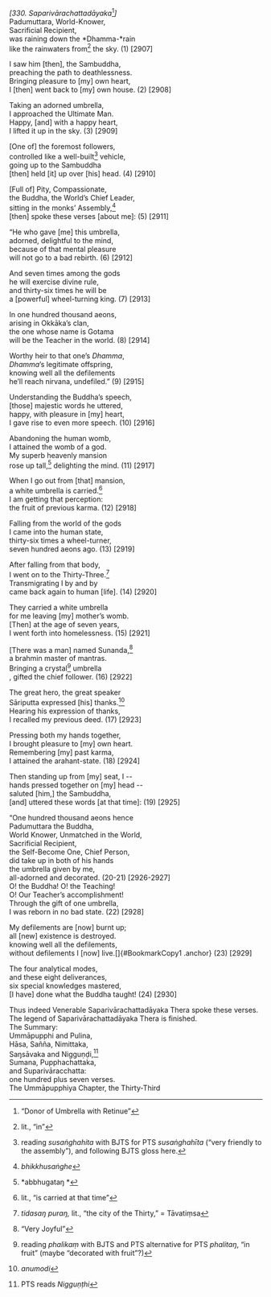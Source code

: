 *\[330. Saparivārachattadāyaka*[^1]*\]*  
Padumuttara, World-Knower,  
Sacrificial Recipient,  
was raining down the *Dhamma-*rain  
like the rainwaters from[^2] the sky. (1) \[2907\]

I saw him \[then\], the Sambuddha,  
preaching the path to deathlessness.  
Bringing pleasure to \[my\] own heart,  
I \[then\] went back to \[my\] own house. (2) \[2908\]

Taking an adorned umbrella,  
I approached the Ultimate Man.  
Happy, \[and\] with a happy heart,  
I lifted it up in the sky. (3) \[2909\]

\[One of\] the foremost followers,  
controlled like a well-built[^3] vehicle,  
going up to the Sambuddha  
\[then\] held \[it\] up over \[his\] head. (4) \[2910\]

\[Full of\] Pity, Compassionate,  
the Buddha, the World’s Chief Leader,  
sitting in the monks’ Assembly,[^4]  
\[then\] spoke these verses \[about me\]: (5) \[2911\]

“He who gave \[me\] this umbrella,  
adorned, delightful to the mind,  
because of that mental pleasure  
will not go to a bad rebirth. (6) \[2912\]

And seven times among the gods  
he will exercise divine rule,  
and thirty-six times he will be  
a \[powerful\] wheel-turning king. (7) \[2913\]

In one hundred thousand aeons,  
arising in Okkāka’s clan,  
the one whose name is Gotama  
will be the Teacher in the world. (8) \[2914\]

Worthy heir to that one’s *Dhamma*,  
*Dhamma*’s legitimate offspring,  
knowing well all the defilements  
he’ll reach nirvana, undefiled.” (9) \[2915\]

Understanding the Buddha’s speech,  
\[those\] majestic words he uttered,  
happy, with pleasure in \[my\] heart,  
I gave rise to even more speech. (10) \[2916\]

Abandoning the human womb,  
I attained the womb of a god.  
My superb heavenly mansion  
rose up tall,[^5] delighting the mind. (11) \[2917\]

When I go out from \[that\] mansion,  
a white umbrella is carried.[^6]  
I am getting that perception:  
the fruit of previous karma. (12) \[2918\]

Falling from the world of the gods  
I came into the human state,  
thirty-six times a wheel-turner,  
seven hundred aeons ago. (13) \[2919\]

After falling from that body,  
I went on to the Thirty-Three.[^7]  
Transmigrating I by and by  
came back again to human \[life\]. (14) \[2920\]

They carried a white umbrella  
for me leaving \[my\] mother’s womb.  
\[Then\] at the age of seven years,  
I went forth into homelessness. (15) \[2921\]

\[There was a man\] named Sunanda,[^8]  
a brahmin master of mantras.  
Bringing a crystal[^9] umbrella  
, gifted the chief follower. (16) \[2922\]

The great hero, the great speaker  
Sāriputta expressed \[his\] thanks.[^10]  
Hearing his expression of thanks,  
I recalled my previous deed. (17) \[2923\]

Pressing both my hands together,  
I brought pleasure to \[my\] own heart.  
Remembering \[my\] past karma,  
I attained the arahant-state. (18) \[2924\]

Then standing up from \[my\] seat, I --  
hands pressed together on \[my\] head --  
saluted \[him,\] the Sambuddha,  
\[and\] uttered these words \[at that time\]: (19) \[2925\]

“One hundred thousand aeons hence  
Padumuttara the Buddha,  
World Knower, Unmatched in the World,  
Sacrificial Recipient,  
the Self-Become One, Chief Person,  
did take up in both of his hands  
the umbrella given by me,  
all-adorned and decorated. (20-21) \[2926-2927\]  
O! the Buddha! O! the Teaching!  
O! Our Teacher’s accomplishment!  
Through the gift of one umbrella,  
I was reborn in no bad state. (22) \[2928\]

My defilements are \[now\] burnt up;  
all \[new\] existence is destroyed.  
knowing well all the defilements,  
without defilements I \[now\] live.[]{#BookmarkCopy1 .anchor} (23)
\[2929\]

The four analytical modes,  
and these eight deliverances,  
six special knowledges mastered,  
\[I have\] done what the Buddha taught! (24) \[2930\]

Thus indeed Venerable Saparivārachattadāyaka Thera spoke these verses.  
The legend of Saparivārachattadāyaka Thera is finished.  
The Summary:  
Ummāpupphi and Pulina,  
Hāsa, Sañña, Nimittaka,  
Saŋsāvaka and Nigguṇḍi,[^11]  
Sumana, Pupphachattaka,  
and Suparivāracchatta:  
one hundred plus seven verses.  
The Ummāpupphiya Chapter, the Thirty-Third  
[^1]: “Donor of Umbrella with Retinue”  
[^2]: lit., “in”  
[^3]: reading *susaṅghahita* with BJTS for PTS *susaṅghahīta* (“very
    friendly to the assembly”), and following BJTS gloss here.  
[^4]: *bhikkhusaṅghe*  
[^5]: *abbhugataŋ *  
[^6]: lit., “is carried at that time”  
[^7]: *tidasaŋ puraŋ,* lit., “the city of the Thirty,” = Tāvatiṃsa  
[^8]: “Very Joyful”  
[^9]: reading *phalikaṃ* with BJTS and PTS alternative for PTS
    *phalitaŋ*, “in fruit” (maybe “decorated with fruit”?)  
[^10]: *anumodi*  
[^11]: PTS reads *Nigguṇṭhi*
